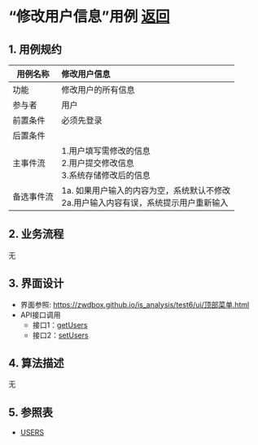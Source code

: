 ﻿<!-- markdownlint-disable MD033-->
<!-- 禁止MD033类型的警告 https://www.npmjs.com/package/markdownlint -->

# “修改用户信息”用例 [返回](../README.md)
## 1. 用例规约

|用例名称|修改用户信息|
|-------|:-------------|
|功能|修改用户的所有信息|
|参与者|用户|
|前置条件|必须先登录|
|后置条件| |
|主事件流| 1.用户填写需修改的信息 <br/> 2.用户提交修改信息 <br/>3.系统存储修改后的信息|
|备选事件流|1a. 如果用户输入的内容为空，系统默认不修改 <br/>2a.用户输入内容有误，系统提示用户重新输入|

## 2. 业务流程
无

## 3. 界面设计
- 界面参照: https://zwdbox.github.io/is_analysis/test6/ui/顶部菜单.html
- API接口调用
    - 接口1：[getUsers](../impl/getUsers.md)
    - 接口2：[setUsers](../impl/setUsers.md)
    
## 4. 算法描述
无
    
## 5. 参照表
- [USERS](../数据库文件.md/#USERS)

